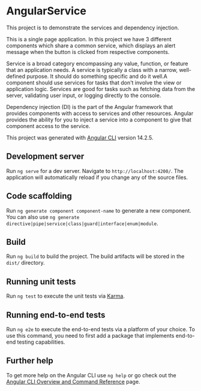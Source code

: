 # AngularService

This project is to demonstrate the services and dependency injection.

This is a single page application. In this project we have 3 different components which share a common service, which displays an alert message when the button is clicked from respective components.

Service is a broad category encompassing any value, function, or feature that an application needs. A service is typically a class with a narrow, well-defined purpose. It should do something specific and do it well.A component should use services for tasks that don't involve the view or application logic. Services are good for tasks such as fetching data from the server, validating user input, or logging directly to the console.

Dependency injection (DI) is the part of the Angular framework that provides components with access to services and other resources. Angular provides the ability for you to inject a service into a component to give that component access to the service.

This project was generated with [Angular CLI](https://github.com/angular/angular-cli) version 14.2.5.

## Development server

Run `ng serve` for a dev server. Navigate to `http://localhost:4200/`. The application will automatically reload if you change any of the source files.

## Code scaffolding

Run `ng generate component component-name` to generate a new component. You can also use `ng generate directive|pipe|service|class|guard|interface|enum|module`.

## Build

Run `ng build` to build the project. The build artifacts will be stored in the `dist/` directory.

## Running unit tests

Run `ng test` to execute the unit tests via [Karma](https://karma-runner.github.io).

## Running end-to-end tests

Run `ng e2e` to execute the end-to-end tests via a platform of your choice. To use this command, you need to first add a package that implements end-to-end testing capabilities.

## Further help

To get more help on the Angular CLI use `ng help` or go check out the [Angular CLI Overview and Command Reference](https://angular.io/cli) page.
